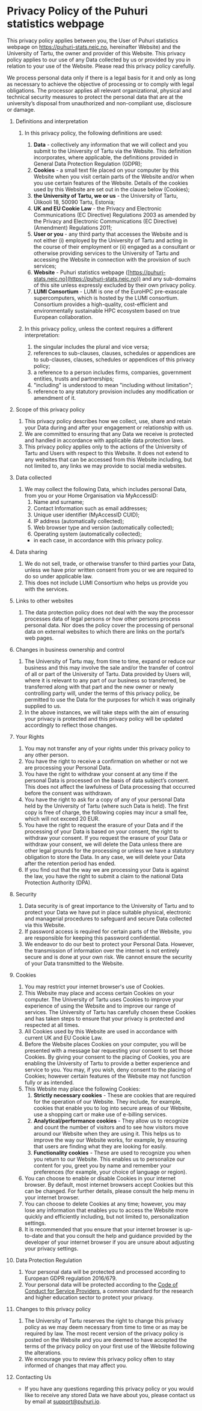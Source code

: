 # Privacy Policy of the Puhuri statistics webpage

This privacy policy applies between you, the User of Puhuri statistics webpage on https://puhuri-stats.neic.no, hereinafter Website) and the University of Tartu, the owner and provider of this Website. This privacy policy applies to our use of any Data collected by us or provided by you in relation to your use of the Website. Please read this privacy policy carefully.

We process personal data only if there is a legal basis for it and only as long as necessary to achieve the objective of processing or to comply with legal obligations. The processor applies all relevant organizational, physical and technical security measures to protect the personal data that are at the university’s disposal from unauthorized and non-compliant use, disclosure or damage.

1. Definitions and interpretation
    1. In this privacy policy, the following definitions are used:
        1. **Data** - collectively any information that we will collect and you submit to the University of Tartu via the Website. This definition incorporates, where applicable, the definitions provided in General Data Protection Regulation (GDPR);
        2. **Cookies** - a small text file placed on your computer by this Website when you visit certain parts of the Website and/or when you use certain features of the Website. Details of the cookies used by this Website are set out in the clause below (Cookies);
        3. **the University of Tartu, we or us** -  the University of Tartu,  Ülikooli 18, 50090 Tartu, Estonia;
        4. **UK and EU Cookie Law** - the Privacy and Electronic Communications (EC Directive) Regulations 2003 as amended by the Privacy and Electronic Communications (EC Directive) (Amendment) Regulations 2011;
        5. **User or you** - any third party that accesses the Website and is not either (i) employed by  the University of Tartu and acting in the course of their employment or (ii) engaged as a consultant or otherwise providing services to the University of Tartu and accessing the Website in connection with the provision of such services; 
        6. **Website** - Puhuri statistics webpage ([https://puhuri-stats.neic.no](https://puhuri-stats.neic.no)) and any sub-domains of this site unless expressly excluded by their own privacy policy.
        7. **LUMI Consortium** - LUMI is one of the EuroHPC pre-exascale supercomputers, which is hosted by the LUMI consortium. Consortium provides a high-quality, cost-efficient and environmentally sustainable HPC ecosystem based on true European collaboration.
   
    2. In this privacy policy, unless the context requires a different interpretation:
        1. the singular includes the plural and vice versa;
        2. references to sub-clauses, clauses, schedules or appendices are to sub-clauses, clauses, schedules or appendices of this privacy policy;
        3. a reference to a person includes firms, companies, government entities, trusts and partnerships;
        4. "including" is understood to mean "including without limitation";
        5. reference to any statutory provision includes any modification or amendment of it.

2. Scope of this privacy policy
     1. This privacy policy describes how we collect, use, share and retain your Data during and after your engagement or relationship with us.
     2. We are committed to ensuring that any Data we receive is protected and handled in accordance with applicable data protection laws.
     3. This privacy policy applies only to the actions of the University of Tartu and Users with respect to this Website. It does not extend to any websites that can be accessed from this Website including, but not limited to, any links we may provide to social media websites.

3. Data collected
     1. We may collect the following Data, which includes personal Data, from you or your Home Organisation via MyAccessID:
         1. Name and surname;
         2. Contact Information such as email addresses;
         3. Unique user identifier (MyAccessID CUID);
         4. IP address (automatically collected);
         5. Web browser type and version (automatically collected);
         6. Operating system (automatically collected);
         - in each case, in accordance with this privacy policy.

4. Data sharing
    1. We do not sell, trade, or otherwise transfer to third parties your Data, unless we have prior written consent from you or we are required to do so under applicable law.
    2. This does not include LUMI Consortium who helps us provide you with the services.
   
5. Links to other websites
    1. The data protection policy does not deal with the way the processor processes data of legal persons or how other persons process personal data. Nor does the policy cover the processing of personal data on external websites to which there are links on the portal’s web pages.
   
6. Changes in business ownership and control
    1. The University of Tartu may, from time to time, expand or reduce our business and this may involve the sale and/or the transfer of control of all or part of the University of Tartu. Data provided by Users will, where it is relevant to any part of our business so transferred, be transferred along with that part and the new owner or newly controlling party will, under the terms of this privacy policy, be permitted to use the Data for the purposes for which it was originally supplied to us.
    2. In the above instances, we will take steps with the aim of ensuring your privacy is protected and this privacy policy will be updated accordingly to reflect those changes.
   
7. Your Rights
    1. You may not transfer any of your rights under this privacy policy to any other person. 
    2. You have the right to receive a confirmation on whether or not we are processing your Personal Data.
    3. You have the right to withdraw your consent at any time if the personal Data is processed on the basis of data subject’s consent. This does not affect the lawfulness of Data processing that occurred before the consent was withdrawn.
    4. You have the right to ask for a copy of any of your personal Data held by the University of Tartu (where such Data is held). The first copy is free of charge, the following copies may incur a small fee, which will not exceed 20 EUR.
    5. You have the right to request the erasure of your Data and if the processing of your Data is based on your consent, the right to withdraw your consent. If you request the erasure of your Data or withdraw your consent, we will delete the Data unless there are other legal grounds for the processing or unless we have a statutory obligation to store the Data. In any case, we will delete your Data after the retention period has ended.
    6. If you find out that the way we are processing your Data is against the law, you have the right to submit a claim to the national Data Protection Authority (DPA).
   
8. Security
    1. Data security is of great importance to the University of Tartu and to protect your Data we have put in place suitable physical, electronic and managerial procedures to safeguard and secure Data collected via this Website.
    2. If password access is required for certain parts of the Website, you are responsible for keeping this password confidential.
    3. We endeavor to do our best to protect your Personal Data. However, the transmission of information over the internet is not entirely secure and is done at your own risk. We cannot ensure the security of your Data transmitted to the Website.
   
9. Cookies
    1. You may restrict your internet browser's use of Cookies.
    2. This Website may place and access certain Cookies on your computer. The University of Tartu uses Cookies to improve your experience of using the Website and to improve our range of services. The University of Tartu has carefully chosen these Cookies and has taken steps to ensure that your privacy is protected and respected at all times.
    3. All Cookies used by this Website are used in accordance with current UK and EU Cookie Law.
    4. Before the Website places Cookies on your computer, you will be presented with a message bar requesting your consent to set those Cookies. By giving your consent to the placing of Cookies, you are enabling the University of Tartu to provide a better experience and service to you. You may, if you wish, deny consent to the placing of Cookies; however certain features of the Website may not function fully or as intended.
    5. This Website may place the following Cookies:
        1. **Strictly necessary cookies** - These are cookies that are required for the operation of our Website. They include, for example, cookies that enable you to log into secure areas of our Website, use a shopping cart or make use of e-billing services.
        2. **Analytical/performance cookies** - They allow us to recognize and count the number of visitors and to see how visitors move around our Website when they are using it. This helps us to improve the way our Website works, for example, by ensuring that users are finding what they are looking for easily.
        3. **Functionality cookies** - These are used to recognize you when you return to our Website. This enables us to personalize our content for you, greet you by name and remember your preferences (for example, your choice of language or region).
    6. You can choose to enable or disable Cookies in your internet browser. By default, most internet browsers accept Cookies but this can be changed. For further details, please consult the help menu in your internet browser.
    7. You can choose to delete Cookies at any time; however, you may lose any information that enables you to access the Website more quickly and efficiently including, but not limited to, personalization settings.
    8. It is recommended that you ensure that your internet browser is up-to-date and that you consult the help and guidance provided by the developer of your internet browser if you are unsure about adjusting your privacy settings.
   
10. Data Protection Regulation
    1. Your personal data will be protected and processed according to European GDPR regulation 2016/679.
    2. Your personal data will be protected according to the [Code of Conduct for Service Providers](https://geant3plus.archive.geant.net/Pages/uri/V1.html), a common standard for the research and higher education sector to protect your privacy.
    
11. Changes to this privacy policy
    1. The University of Tartu reserves the right to change this privacy policy as we may deem necessary from time to time or as may be required by law. The most recent version of the privacy policy is posted on the Website and you are deemed to have accepted the terms of the privacy policy on your first use of the Website following the alterations.
    2. We encourage you to review this privacy policy often to stay informed of changes that may affect you.
    
13. Contacting Us
    - If you have any questions regarding this privacy policy or you would like to receive any stored Data we have about you, please contact us by email at [support@puhuri.io](mailto:support@puhuri.io).
